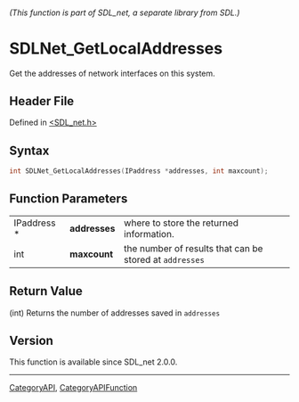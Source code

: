 ###### (This function is part of SDL_net, a separate library from SDL.)
# SDLNet_GetLocalAddresses

Get the addresses of network interfaces on this system.

## Header File

Defined in [<SDL_net.h>](https://github.com/libsdl-org/SDL_net/blob/SDL2/include/SDL_net.h)

## Syntax

```c
int SDLNet_GetLocalAddresses(IPaddress *addresses, int maxcount);
```

## Function Parameters

|             |               |                                                         |
| ----------- | ------------- | ------------------------------------------------------- |
| IPaddress * | **addresses** | where to store the returned information.                |
| int         | **maxcount**  | the number of results that can be stored at `addresses` |

## Return Value

(int) Returns the number of addresses saved in `addresses`

## Version

This function is available since SDL_net 2.0.0.

----
[CategoryAPI](CategoryAPI), [CategoryAPIFunction](CategoryAPIFunction)

